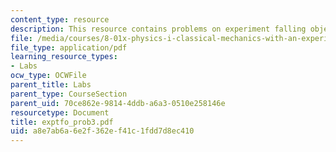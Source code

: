 ```yaml
---
content_type: resource
description: This resource contains problems on experiment falling object.
file: /media/courses/8-01x-physics-i-classical-mechanics-with-an-experimental-focus-fall-2002/a8e7ab6a6e2f362ef41c1fdd7d8ec410_exptfo_prob3.pdf
file_type: application/pdf
learning_resource_types:
- Labs
ocw_type: OCWFile
parent_title: Labs
parent_type: CourseSection
parent_uid: 70ce862e-9814-4ddb-a6a3-0510e258146e
resourcetype: Document
title: exptfo_prob3.pdf
uid: a8e7ab6a-6e2f-362e-f41c-1fdd7d8ec410
---
```

